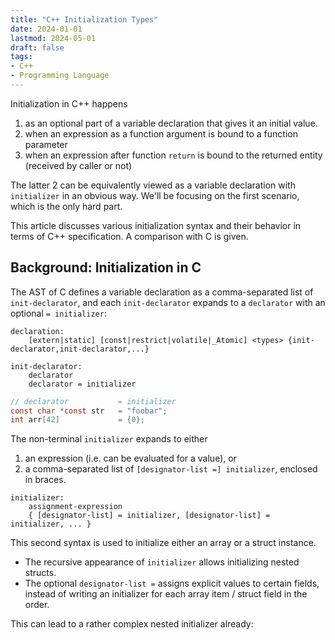 ```yaml
---
title: "C++ Initialization Types"
date: 2024-01-01
lastmod: 2024-05-01
draft: false
tags:
- C++
- Programming Language
---
```


Initialization in C++ happens
1. as an optional part of a variable declaration that gives it an initial value.
2. when an expression as a function argument is bound to a function parameter
3. when an expression after function `return` is bound to the returned entity (received by caller or not)

The latter 2 can be equivalently viewed as a variable declaration with `initializer` in an obvious way.
We'll be focusing on the first scenario, which is the only hard part.

This article discusses various initialization syntax and their behavior in terms of C++ specification.
A comparison with C is given.

<!--more-->

## Background: Initialization in C

The AST of C defines a variable declaration as a comma-separated list of `init-declarator`, and each `init-declarator` expands to a `declarator` with an optional `= initializer`:

```
declaration:
    [extern|static] [const|restrict|volatile|_Atomic] <types> {init-declarator,init-declarator,...}

init-declarator:
    declarator
    declarator = initializer
```

```c
// declarator           = initializer
const char *const str   = "foobar";
int arr[42]             = {0};
```

The non-terminal `initializer` expands to either
1. an expression (i.e. can be evaluated for a value), or
2. a comma-separated list of `[designator-list =] initializer`, enclosed in braces.

```
initializer:
    assignment-expression
    { [designator-list] = initializer, [designator-list] = initializer, ... }
```

This second syntax is used to initialize either an array or a struct instance.
- The recursive appearance of `initializer` allows initializing nested structs.
- The optional `designator-list =` assigns explicit values to certain fields, instead of writing an initializer for each array item / struct field in the order.

This can lead to a rather complex nested initializer already:
